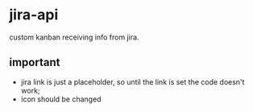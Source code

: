 # jira-api
custom kanban receiving info from jira.

## important
- jira link is just a placeholder, so until the link is set the code doesn't work;
- icon should be changed
